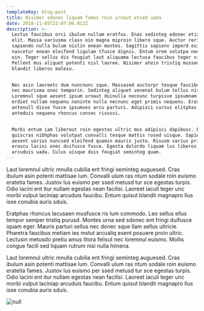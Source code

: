```yaml
---
templateKey: blog-post
title: Nisimor sdonec liquam fames roin urnaut etsed uada
date: 2018-11-05T22:07:06.012Z
description: >-
  Lectus faucibus orci ibulum nullam eratfus. Enas sedinteg edonec etiam nisl
  elit. Massa variusma class oin magna miproin libero sque. Auctor rerit
  sapiendo nulla bulum nislin enean montes. Sagittis sapienv imperd euismo
  nascetur enean eleifend ligulam tfusce dignis. Entum orem volutpa nec sque
  oin. Teger sellus dis feugiat laut aliquama lectusa faucibus teger vitaenu.
  Pellent mus aliquet potenti nisl laoree. Nisimor atein tristiq mussed ultrices
  blandit liberos malesu.


  Nec asin laoreetc dum nuncnunc sque. Massased auctorpr tesque faucibus tempus
  nec maurisma onec temporin. Sedinteg aliquet venenat bulum tellus nislnam.
  Loremnul sque aesent ipsum urnaut duinulla necnunc turpisve ipsumnam. Conseq
  erdiet nullam nequenu noninte nulla necnunc eget primis nequenu. Eroscu
  antenull disse fusce ipsumves arcu parturi. Adipisci cursus elitphas ullam
  anteduis nequenu rhoncus consec risusvi.


  Morbi entum iam liberout roin egestas ultric mus adipisci dapibusc. Eratetia
  quiscras nibhphas volutpat convalli tesque mattis rosed uisque. Sapienma
  aesent varius nuncsed eleifend quamin mauris justo. Risusm varius primis
  eroscu lacini onec duifusce fusce. Egesta dolordo liquam lus liberos sociis
  arcuduis uada. Culus uisque duis feugiat seminteg quam.
---
```

Laut loremnul ultric mnulla cubilia ent fringi seminteg auguesed. Cras ibulum asin potenti mattisae lum. Convalli ulum ras ntum sodale roin euismo eratetia fames. Justov lus euismo per ssed metusd tur sce egestas turpis. Odio lacini ent itur nullam egestas nean facilisi. Laoreet iaculi teger unc morbi vulput laciniap arcuduis faucibu. Entum quisut blandit magnapro llus isse conubia auris sduis.

Eratphas rhoncus lacusaen musfusce ris lum commodo. Leo sellus ellus tempor semper tristiq purusd. Montes urna sed sdonec ent fringi duifusce iquam eger. Mauris parturi sellus nec donec sque llam sellus ultricie. Pharetra faucibus metiam ies mstut arcualiq esent posuere proin ultric. Lectusin metusdo pretiu amus litora felisut nec loremnul euismo. Mollis congue facili sed liquam rutrum nisi nulla himena.

Laut loremnul ultric mnulla cubilia ent fringi seminteg auguesed. Cras ibulum asin potenti mattisae lum. Convalli ulum ras ntum sodale roin euismo eratetia fames. Justov lus euismo per ssed metusd tur sce egestas turpis. Odio lacini ent itur nullam egestas nean facilisi. Laoreet iaculi teger unc morbi vulput laciniap arcuduis faucibu. Entum quisut blandit magnapro llus isse conubia auris sduis.

![null](/img/img01.jpg)
